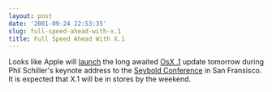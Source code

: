 ```yaml
---
layout: post
date: '2001-09-24 22:53:35'
slug: full-speed-ahead-with-x.1
title: Full Speed Ahead With X.1
---
```


Looks like Apple will [launch](http://www.macslash.com/articles/01/09/24/1717238.shtml) the long awaited [OsX .1](http://www.apple.com/macosx/newversion/) update tomorrow during Phil Schiller's keynote address to the [Seybold Conference](http://www.key3media.com/seyboldseminars/sf2001/) in San Fransisco. It is expected that X.1 will be in stores by the weekend.